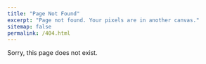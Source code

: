 ```yaml
---
title: "Page Not Found"
excerpt: "Page not found. Your pixels are in another canvas."
sitemap: false
permalink: /404.html
---
```


Sorry, this page does not exist.
